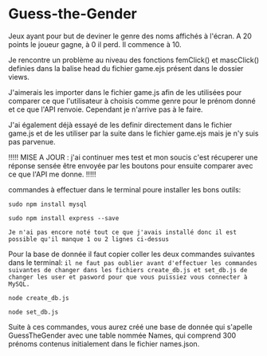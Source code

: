 # Guess-the-Gender
Jeux ayant pour but de deviner le genre des noms affichés à l'écran. A 20 points le joueur gagne, à 0 il perd. Il commence à 10.


Je rencontre un problème au niveau des fonctions femClick() et mascClick() definies dans la balise head du fichier game.ejs présent dans le dossier views.

J'aimerais les importer dans le fichier game.js afin de les utilisées pour comparer ce que l'utilisateur à choisis comme genre pour le prénom donné et ce que l'API renvoie. Cependant je n'arrive pas à le faire.

J'ai également déjà essayé de les definir directement dans le fichier game.js et de les utiliser par la suite dans le fichier game.ejs mais je n'y suis pas parvenue.

!!!!! MISE A JOUR : j'ai continuer mes test et mon soucis c'est récuperer une réponse sensée être envoyée par les boutons pour ensuite comparer avec ce que l'API me donne. !!!!!


commandes à effectuer dans le terminal poure installer les bons outils:
```
sudo npm install mysql

sudo npm install express --save
```

`Je n'ai pas encore noté tout ce que j'avais installé donc il est possible qu'il manque 1 ou 2 lignes ci-dessus`

Pour la base de donnée il faut copier coller les deux commandes suivantes dans le terminal:
`il ne faut pas oublier avant d'effectuer les commandes suivantes de changer dans les fichiers create_db.js et set_db.js de changer les user et pasword pour que vous puissiez vous connecter à MySQL. `

```
node create_db.js

node set_db.js
```

Suite à ces commandes, vous aurez créé une base de donnée qui s'apelle GuessTheGender avec une table nommée Names, qui comprend 300 prénoms contenus initialement dans le fichier names.json.
